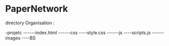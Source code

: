 # PaperNetwork


directory Organisation :

-projetc
------index.html
------css
      ----style.css
------js
      ----scripts.js
------images
      ----BS

